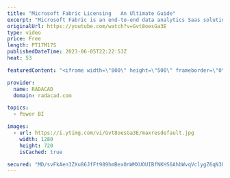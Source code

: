 ```yaml
---
title: "Microsoft Fabric Licensing   An Ultimate Guide"
excerpt: "Microsoft Fabric is an end-to-end data analytics Saas solution product of Microsoft. It brings many workloads in the analytics area, including Data Integration, Warehousing, Engineering, Business Intelligence, Data Science, and Real-time Analytics. It is often a question of how the pricing of this platform"
originalUrl: https://youtube.com/watch?v=Gvt8oesGa3E
type: video
price: Free
length: PT17M17S
publishedDateTime: 2023-06-05T22:22:53Z
heat: 53

featuredContent: "<iframe width=\"800\" height=\"500\" frameborder=\"0\" src=\"https://www.youtube.com/embed/Gvt8oesGa3E\" allow=\"accelerometer; autoplay; encrypted-media; gyroscope; picture-in-picture\" allowfullscreen></iframe>"

provider:
  name: RADACAD
  domain: radacad.com

topics:
  - Power BI

images:
  - url: https://i.ytimg.com/vi/Gvt8oesGa3E/maxresdefault.jpg
    width: 1280
    height: 720
    isCached: true

secured: "MD/svFkAen3ZXu86JfFt989hmBex0nWMXUOUIBfNKHS6AhbWvqVclygZ6qN3hxHXI+VImva22Hm6s3tSfUqRzjPrVIFD7CsTKAPHoPQo30QKMlWDYpOwjYGfJSIvEBUToa1s5MP5gA8VT4g/Trvv5fFJryeSiwHaxEc1nYTlG76fA1eHE2RDNPmROg5Vaalw7iPCSH4A7Vr7uJssF/X6Yq2zLTRy6tRWQ76SGZzPJHJEv5mPyV2CYl0VAi7lzt1/KkNwNCJDxtktRUWbvdgsIEpGUEuUFVd/38Ai8uie8aByNHfRLAzfQ9I7Co28lGqdPv4rKwO2YByTqrkqAn7bBPVnWZGodk2kB1b90nQCVuVXnUNaARKnmdFmlGQPZck046Lm3NfldAleBaARgHhOluITFjw93Cf3yg/1OsSoTDI=;c5DXvdZJ9bzHqHNgOavEcA=="
---
```


